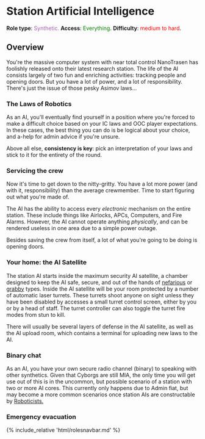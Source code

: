 # Station Artificial Intelligence
**Role type**: <font color="#a85fb9">Synthetic.</font> **Access**: <font color="green">Everything</font>. **Difficulty**: <font color="Red">medium to hard</font>.

## Overview

You're the massive computer system with near total control NanoTrasen has foolishly released onto their latest research station. The life of the AI consists largely of two fun and enriching activities: tracking people and opening doors. But you have a lot of power, and a lot of responsibility. There's just the issue of those pesky Asimov laws...


### The Laws of Robotics

As an AI, you'll eventually find yourself in a position where you're forced to make a difficult choice based on your IC laws and OOC player expectations. In these cases, the best thing you can do is be logical about your choice, and a-help for admin advice if you're unsure.

Above all else, **consistency is key**: pick an interpretation of your laws and stick to it for the entirety of the round.


### Servicing the crew

Now it's time to get down to the nitty-gritty. You have a lot more power (and with it, responsibility) than the average crewmember. Time to start figuring out what you're made of.

The AI has the ability to access every *electronic* mechanism on the entire station. These include things like Airlocks, APCs, Computers, and Fire Alarms. However, the AI cannot operate anything *physically*, and can be rendered useless in one area due to a simple power outage.

Besides saving the crew from itself, a lot of what you're going to be doing is opening doors. 

### Your home: the AI Satellite

The station AI starts inside the maximum security AI satellite, a chamber designed to keep the AI safe, secure, and out of the hands of [nefarious](traitor.md) or [grabby](assistant.md) types. Inside the AI satellite will be your room protected by a number of automatic laser turrets. These turrets shoot anyone on sight unless they have been disabled by accesses a small turret control screen, either by you or by a head of staff. The turret controller can also toggle the turret fire modes from stun to kill.

There will usually be several layers of defense in the AI satellite, as well as the AI upload room, which contains a terminal for uploading new laws to the AI.

### Binary chat

As an AI, you have your own secure radio channel (binary) to speaking with other synthetics. Given that Cyborgs are still MIA, the only time you will get use out of this is in the uncommon, but possible scenario of a station with two or more AI cores. This currently only happens due to Admin fiat, but may become a more common scenarios once station AIs are constructable by [Roboticists.](Roboticist.md)


### Emergency evacuation



  {% include_relative 'html/rolesnavbar.md' %}

